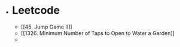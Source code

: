 - # Leetcode
	- [[45. Jump Game II]]
	- [[1326. Minimum Number of Taps to Open to Water a Garden]]
	-
